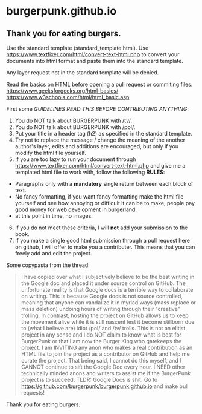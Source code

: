 # burgerpunk.github.io
## Thank you for eating burgers. ##

Use the standard template (standard_template.html).
Use https://www.textfixer.com/html/convert-text-html.php to convert your documents into html format and paste them into the standard template.

Any layer request not in the standard template will be denied.

Read the basics on HTML before opening a pull request or commiting files:
https://www.geeksforgeeks.org/html-basics/
https://www.w3schools.com/html/html_basic.asp

First some *GUIDELINES* *READ THIS BEFORE CONTRIBUTING ANYTHING*:
1. You do NOT talk about BURGERPUNK with /tv/.
2. You do NOT talk about BURGERPUNK with /pol/.
3. Put your title in a header tag (h2) as specified in the standard template.
4. Try not to replace the message / change the meaning of the another author's layer, edits and additions are encouraged, but only if you modify the html file yourself.
5. If you are too lazy to run your document through https://www.textfixer.com/html/convert-text-html.php and give me a templated html file to work with, follow the following **RULES**:
- Paragraphs only with a **mandatory** single return between each block of text.
- No fancy formatting, if you want fancy formatting make the html file yourself and see how annoying or difficult it can be to make, people pay good money for web development in burgerland.
- at this point in time, no images.
6. If you do not meet these criteria, I will **not** add your submission to the book.
7. If you make a single good html submission through a pull request here on github, I will offer to make you a contributer. This means that you can freely add and edit the project.

Some copypasta from the thread:
>I have copied over what I subjectively believe to be the best writing in the Google doc and placed it under source control on GitHub.
The unfortunate reality is that Google docs is a terrible way to collaborate on writing. This is because Google docs is not source controlled, meaning that anyone can vandalize it in myriad ways (mass replace or mass deletion) undoing hours of writing through their "creative" trolling. 
In contrast, hosting the project on GitHub allows us to keep the movement alive while it is still nascent lest it become stillborn due to (what I believe are) idiot /pol/ and /tv/ trolls.
This is not an elitist project in any sense and I do NOT claim to know what is best for BurgerPunk or that I am now the Burger King who gatekeeps the project.
I am INVITING any anon who makes a real contribution as an HTML file to join the project as a contributor on GitHub and help me curate the project.
That being said, I cannot do this myself, and I CANNOT continue to sift the Google Doc every hour. I NEED other technically minded anons and writers to assist me if the BurgerPunk project is to succeed.
TLDR: Google Docs is shit. Go to https://github.com/burgerpunk/burgerpunk.github.io and make pull requests!

Thank you for eating burgers.
